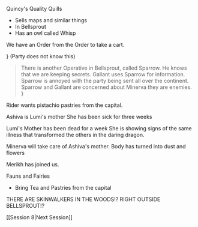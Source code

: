 Quincy's Quality Quills
- Sells maps and similar things
- In Bellsprout
- Has an owl called Whisp

We have an Order from the Order to take a cart.

}  (Party does not know this)
> There is another Operative in Bellsprout, called Sparrow.
> He knows that we are keeping secrets.
> Gallant uses Sparrow for information.
> Sparrow is annoyed with the party being sent all over the continent.
> Sparrow and Gallant are concerned about Minerva they are enemies.
} 

Rider wants pistachio pastries from the capital.

Ashiva is Lumi's mother
She has been sick for three weeks

Lumi's Mother has been dead for a week
She is showing signs of the same illness that transformed the others in the daring dragon.

Minerva will take care of Ashiva's mother.
Body has turned into dust and flowers


Merikh has joined us.

Fauns and Fairies
- Bring Tea and Pastries from the capital

THERE ARE SKINWALKERS IN THE WOODS!?
RIGHT OUTSIDE BELLSPROUT!?

[[Session 8|Next Session]]